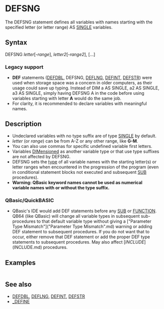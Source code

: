 # DEFSNG

The DEFSNG statement defines all variables with names starting with the specified letter (or letter range) AS [SINGLE](SINGLE.md) variables.

  

## Syntax

DEFSNG *letter*[-*range*], *letter2*[-*range2*], [...]
### Legacy support

* **DEF** statements ([DEFDBL](DEFDBL.md), DEFSNG, [DEFLNG](DEFLNG.md), [DEFINT](DEFINT.md), [DEFSTR](DEFSTR.md)) were used when storage space was a concern in older computers, as their usage could save up typing. Instead of DIM a AS SINGLE, a2 AS SINGLE, a3 AS SINGLE, simply having DEFSNG A in the code before using variables starting with letter **A** would do the same job.
* For clarity, it is recommended to declare variables with meaningful names.

  

## Description

* Undeclared variables with no type suffix are of type [SINGLE](SINGLE.md) by default.
* *letter* (or *range*) can be from A-Z or any other range, like **G-M**.
* You can also use commas for specific undefined variable first letters.
* Variables [DIMensioned](DIMensioned.md) as another variable type or that use type suffixes are not affected by DEFSNG.
* DEFSNG sets the [type](type.md) of all variable names with the starting letter(s) or letter ranges when encountered in the progression of the program (even in conditional statement blocks not executed and subsequent [SUB](SUB.md) procedures).
* **Warning: QBasic keyword names cannot be used as numerical variable names with or without the type suffix.**

### QBasic/QuickBASIC

* QBasic's IDE would add DEF statements before any [SUB](SUB.md) or [FUNCTION](FUNCTION.md). QB64 (like QBasic) will change all variable types in subsequent sub-procedures to that default variable type without giving a ["Parameter Type Mismatch"]("Parameter Type Mismatch".md) warning or adding DEF statement to subsequent procedures. If you do not want that to occur, either remove that DEF statement or add the proper DEF type statements to subsequent procedures. May also affect [$INCLUDE]($INCLUDE.md) procedures.

  

## Examples

``` DEFSNG A, F-H, M  'With the above, all variables with names starting with A, F, G, H and M 'will be of type SINGLE, unless they have a type suffix 'indicating another type or they are [dimensioned](dimensioned.md) differently  
```

  

## See also

* [DEFDBL](DEFDBL.md), [DEFLNG](DEFLNG.md), [DEFINT](DEFINT.md), [DEFSTR](DEFSTR.md)
* [_DEFINE](_DEFINE.md)

  
